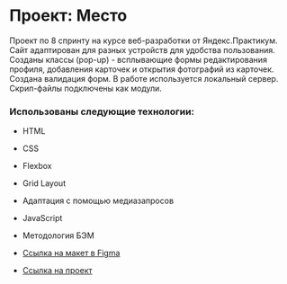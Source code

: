 # Проект: Место
Проект по 8 спринту на курсе веб-разработки от Яндекс.Практикум. Сайт адаптирован для разных устройств для удобства пользования. Созданы классы (pop-up) - всплывающие формы редактирования профиля, добавления карточек и открытия фотографий из карточек. Создана валидация форм. В работе используется локальный сервер. Скрип-файлы подключены как модули.

### Использованы следующие технологии:
* HTML
* CSS
* Flexbox
* Grid Layout
* Адаптация с помощью медиазапросов
* JavaScript
* Методология БЭМ

* [Ссылка на макет в Figma](https://www.figma.com/file/2cn9N9jSkmxD84oJik7xL7/JavaScript.-Sprint-4?node-id=0%3A1)

* [Ссылка на проект](https://alarmpan1c.github.io/mesto/)